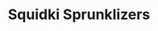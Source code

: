 ---
slug: squidki-sprunklizers
title: Squidki Sprunklizers
description: "Squidki Sprunklizers is an exciting online game. Play for free directly in your browser!"
icon: /images/new_mods/Sprunki Sprunklizers.png
url: https://wowtbc.net/sprunkin/sprunklizers/index.html
previewImage: /images/new_mods/Sprunki Sprunklizers.png
type: new mods

# SEO配置
seo:
  title: "Squidki Sprunklizers - Play Free Online Game | Fun Browser Games"
  description: "Squidki Sprunklizers - Play this fun online game for free in your browser. No download required!"
  ogImage: "/images/new_mods/Sprunki Sprunklizers.png"
  keywords: "squidki-sprunklizers, online game, browser game, free game, new mods game, play online"

videoUrls:
  - https://www.youtube.com/embed/example1
  - https://www.youtube.com/embed/example2

whyPlay:
  title: "Why Play Squidki Sprunklizers?"
  items:
    - "Immersive Gameplay: Squidki Sprunklizers offers an engaging and immersive gaming experience that will keep you entertained for hours"
    - "Challenging Levels: Test your skills with increasingly difficult challenges and obstacles"
    - "Beautiful Graphics: Enjoy stunning visuals and smooth animations that bring the game world to life"
    - "Regular Updates: New content and features are added regularly to keep the game fresh and exciting"
    - "Free to Play: Experience all the fun without spending a penny"
    - "Community Features: Connect with other players, share strategies, and compete for high scores"
    - "Cross-Platform: Play on any device with a web browser, no downloads required"

features:
  title: "Key Features of Squidki Sprunklizers"
  image: "/images/new_mods/Sprunki Sprunklizers.png"
  items:
    - "Intuitive Controls: Easy to learn controls make Squidki Sprunklizers accessible for players of all skill levels"
    - "Multiple Game Modes: Enjoy various gameplay options that provide different challenges and experiences"
    - "Character Customization: Personalize your gaming experience with unique characters and items"
    - "Achievement System: Complete special tasks to earn rewards and recognition"
    - "Leaderboards: Compete with players worldwide and see who can achieve the highest scores"

characteristics:
  title: "Game Characteristics"
  image: "/images/new_mods/Sprunki Sprunklizers.png"
  items:
    - "Genre: New mods game with elements of strategy and skill"
    - "Difficulty: Suitable for both casual gamers and those seeking a challenge"
    - "Play Time: Quick sessions or extended gameplay, depending on your preference"
    - "Art Style: Vibrant and engaging visuals that enhance the gaming experience"
    - "Sound Design: Immersive audio that complements the gameplay perfectly"

info: "Squidki Sprunklizers is an exciting online game that offers players a unique and engaging gaming experience. With its intuitive controls, stunning visuals, and challenging gameplay, Squidki Sprunklizers provides hours of entertainment for players of all ages and skill levels. Whether you're looking for a quick gaming session during a break or an extended play session, Squidki Sprunklizers delivers an immersive experience that will keep you coming back for more. The game features multiple levels of increasing difficulty, ensuring that players are constantly challenged as they progress. With regular updates adding new content and features, Squidki Sprunklizers remains fresh and exciting, providing endless entertainment options for its growing community of players."

howToPlayIntro: "Welcome to Squidki Sprunklizers! This guide will walk you through the basics and help you master the game. Whether you're a beginner or looking to improve your skills, these tips and instructions will enhance your gaming experience."

howToPlaySteps:
  - title: "Getting Started"
    description: "Begin your Squidki Sprunklizers adventure by familiarizing yourself with the controls. Use your keyboard or mouse to navigate through the game interface. The tutorial will guide you through the basic mechanics and help you understand the objectives."
  - title: "Understanding the Objectives"
    description: "In Squidki Sprunklizers, your main goal is to progress through levels by completing specific objectives. Each level presents unique challenges that require different strategies and approaches."
  - title: "Mastering the Controls"
    description: "Practice using the controls to improve your precision and reaction time. Squidki Sprunklizers requires quick reflexes and strategic thinking to overcome obstacles and defeat opponents."
  - title: "Utilizing Power-ups"
    description: "Collect power-ups throughout the game to enhance your abilities and overcome difficult challenges. Each power-up offers unique advantages that can be crucial for success."
  - title: "Developing Strategies"
    description: "As you progress in Squidki Sprunklizers, develop effective strategies for different scenarios. Analyze patterns, anticipate challenges, and adapt your approach to maximize your performance."

faq:
  title: "Frequently Asked Questions about Squidki Sprunklizers"
  items:
    - question: "Is Squidki Sprunklizers free to play?"
      answer: "Yes, Squidki Sprunklizers is completely free to play directly in your web browser. No downloads or purchases are required to enjoy the full game experience."
    - question: "Can I play Squidki Sprunklizers on mobile devices?"
      answer: "Yes, Squidki Sprunklizers is optimized for both desktop and mobile play. You can enjoy the game on any device with a web browser and internet connection."
    - question: "Are there any in-game purchases?"
      answer: "While Squidki Sprunklizers is free to play, there may be optional in-game purchases available for cosmetic items or additional features that don't affect core gameplay."
    - question: "How often is Squidki Sprunklizers updated?"
      answer: "The developers regularly update Squidki Sprunklizers with new content, features, and improvements based on player feedback and game performance."
    - question: "Can I play Squidki Sprunklizers offline?"
      answer: "Currently, Squidki Sprunklizers requires an internet connection to play as it's a browser-based online game."
    - question: "Is Squidki Sprunklizers suitable for children?"
      answer: "Yes, Squidki Sprunklizers is designed to be family-friendly and suitable for players of all ages."
    - question: "How do I report bugs or issues?"
      answer: "If you encounter any problems while playing Squidki Sprunklizers, you can report them through the game's support page or contact the developers directly through their website."
    - question: "Still Have Questions?"
      answer: "If you have additional questions about Squidki Sprunklizers that aren't covered in this FAQ, please visit our support center or contact our customer service team for assistance."
---